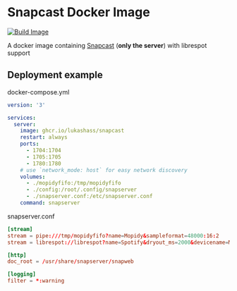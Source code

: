 # Snapcast Docker Image

[![Build Image](https://github.com/lukashass/snapcast/actions/workflows/build.yml/badge.svg)](https://github.com/lukashass/snapcast/actions/workflows/build.yml)

A docker image containing [Snapcast](https://github.com/badaix/snapcast) (__only the server__) with librespot support

## Deployment example

docker-compose.yml

```yml
version: '3'

services:
  server:
    image: ghcr.io/lukashass/snapcast
    restart: always
    ports:
      - 1704:1704
      - 1705:1705
      - 1780:1780
    # use `network_mode: host` for easy network discovery
    volumes:
      - ./mopidyfifo:/tmp/mopidyfifo
      - ./config:/root/.config/snapserver
      - ./snapserver.conf:/etc/snapserver.conf
    command: snapserver
```

snapserver.conf

```conf
[stream]
stream = pipe:///tmp/mopidyfifo?name=Mopidy&sampleformat=48000:16:2
stream = librespot://librespot?name=Spotify&dryout_ms=2000&devicename=Multiroom&autoplay=true

[http]
doc_root = /usr/share/snapserver/snapweb

[logging]
filter = *:warning
```
